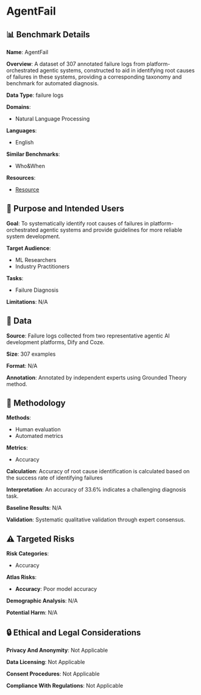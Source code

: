 # AgentFail

## 📊 Benchmark Details

**Name**: AgentFail

**Overview**: A dataset of 307 annotated failure logs from platform-orchestrated agentic systems, constructed to aid in identifying root causes of failures in these systems, providing a corresponding taxonomy and benchmark for automated diagnosis.

**Data Type**: failure logs

**Domains**:
- Natural Language Processing

**Languages**:
- English

**Similar Benchmarks**:
- Who&When

**Resources**:
- [Resource](https://anonymous.4open.science/r/ICLR26-27B2/)

## 🎯 Purpose and Intended Users

**Goal**: To systematically identify root causes of failures in platform-orchestrated agentic systems and provide guidelines for more reliable system development.

**Target Audience**:
- ML Researchers
- Industry Practitioners

**Tasks**:
- Failure Diagnosis

**Limitations**: N/A

## 💾 Data

**Source**: Failure logs collected from two representative agentic AI development platforms, Dify and Coze.

**Size**: 307 examples

**Format**: N/A

**Annotation**: Annotated by independent experts using Grounded Theory method.

## 🔬 Methodology

**Methods**:
- Human evaluation
- Automated metrics

**Metrics**:
- Accuracy

**Calculation**: Accuracy of root cause identification is calculated based on the success rate of identifying failures

**Interpretation**: An accuracy of 33.6% indicates a challenging diagnosis task.

**Baseline Results**: N/A

**Validation**: Systematic qualitative validation through expert consensus.

## ⚠️ Targeted Risks

**Risk Categories**:
- Accuracy

**Atlas Risks**:
- **Accuracy**: Poor model accuracy

**Demographic Analysis**: N/A

**Potential Harm**: N/A

## 🔒 Ethical and Legal Considerations

**Privacy And Anonymity**: Not Applicable

**Data Licensing**: Not Applicable

**Consent Procedures**: Not Applicable

**Compliance With Regulations**: Not Applicable
